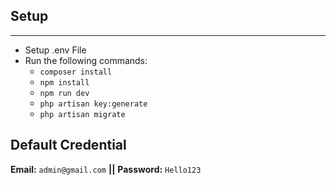## Setup
***
- Setup .env File
- Run the following commands: 
  - `composer install`
  - `npm install`
  - `npm run dev`
  - `php artisan key:generate`
  - `php artisan migrate`

## Default Credential
**Email:** `admin@gmail.com` **||** **Password:** `Hello123`
